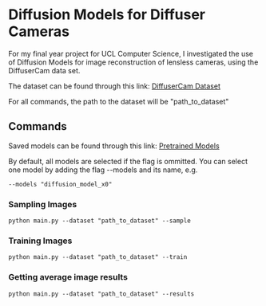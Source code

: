 # Diffusion Models for Diffuser Cameras

For my final year project for UCL Computer Science, I investigated the use of Diffusion Models for image reconstruction of lensless cameras, using the DiffuserCam data set.

The dataset can be found through this link: [DiffuserCam Dataset](https://waller-lab.github.io/LenslessLearning/dataset.html)

For all commands, the path to the dataset will be "path_to_dataset"

## Commands

Saved models can be found through this link: [Pretrained Models](https://liveuclac-my.sharepoint.com/:f:/g/personal/zcabson_ucl_ac_uk/EoZFg4unWXRJhE6FOkNkcHkBZGEFFDFwWWAh7rftQquhDw?e=HmhiiN)

By default, all models are selected if the flag is ommitted. You can select one model by adding the flag --models and its name, e.g.

    --models "diffusion_model_x0"

### Sampling Images

    python main.py --dataset "path_to_dataset" --sample

### Training Images

    python main.py --dataset "path_to_dataset" --train

### Getting average image results

    python main.py --dataset "path_to_dataset" --results
